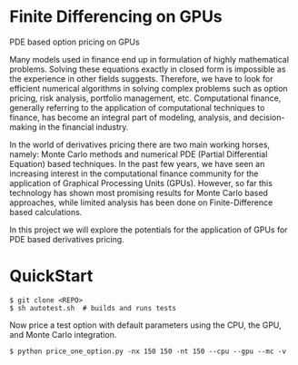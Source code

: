 Finite Differencing on GPUs
===========================

PDE based option pricing on GPUs

Many models used in finance end up in formulation of highly mathematical
problems. Solving these equations exactly in closed form is impossible as the
experience in other fields suggests. Therefore, we have to look for efficient
numerical algorithms in solving complex problems such as option pricing, risk
analysis, portfolio management, etc. Computational finance, generally referring
to the application of computational techniques to finance, has become an
integral part of modeling, analysis, and decision-making in the financial
industry. 

In the world of derivatives pricing there are two main working horses, namely:
Monte Carlo methods and numerical PDE (Partial Differential Equation) based
techniques. In the past few years, we have seen an increasing interest in the
computational finance community for the application of Graphical Processing
Units (GPUs). However, so far this technology has shown most promising results
for Monte Carlo based approaches, while limited analysis has been done on
Finite-Difference based calculations.

In this project we will explore the potentials for the application of GPUs for
PDE based derivatives pricing.


QuickStart
==========

    $ git clone <REPO>
    $ sh autotest.sh  # builds and runs tests

Now price a test option with default parameters using the CPU, the GPU, and
Monte Carlo integration.

    $ python price_one_option.py -nx 150 150 -nt 150 --cpu --gpu --mc -v
